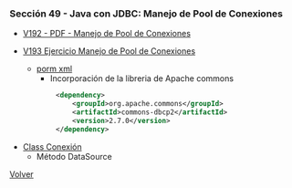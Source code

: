 ### Sección 49 - Java con JDBC: Manejo de Pool de Conexiones 

* [V192 - PDF - Manejo de Pool de Conexiones](Apuntes/CJDBC-A-Leccion-PoolConexiones.pdf)

* [V193 Ejercicio Manejo de Pool de Conexiones](V193_Ejercicio_Manejo_de_Pool_de_Conexiones/src/main/java)
    - [porm xml](V193_Ejercicio_Manejo_de_Pool_de_Conexiones/pom.xml)
        * Incorporación de la libreria de Apache commons

    ```xml
            <dependency>
                <groupId>org.apache.commons</groupId>
                <artifactId>commons-dbcp2</artifactId>
                <version>2.7.0</version>
            </dependency>
    ```

- [Class Conexión](V193_Ejercicio_Manejo_de_Pool_de_Conexiones/src/main/java/datos/Conexion.java)
    * Método DataSource

[Volver](../)